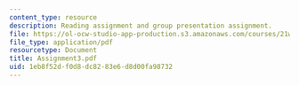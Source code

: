 ```yaml
---
content_type: resource
description: Reading assignment and group presentation assignment.
file: https://ol-ocw-studio-app-production.s3.amazonaws.com/courses/21w-765j-interactive-and-non-linear-narrative-theory-and-practice-spring-2004/1eb8f52df0d8dc8283e6d8d00fa98732_Assignment3.pdf
file_type: application/pdf
resourcetype: Document
title: Assignment3.pdf
uid: 1eb8f52d-f0d8-dc82-83e6-d8d00fa98732
---
```

